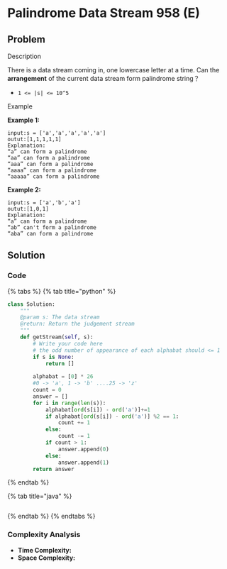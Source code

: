 # Palindrome Data Stream 958 \(E\)

## Problem

Description

There is a data stream coming in, one lowercase letter at a time. Can the **arrangement** of the current data stream form palindrome string？

* `1 <= |s| <= 10^5`

Example

**Example 1:**

```text
input:s = ['a','a','a','a','a']
outut:[1,1,1,1,1]
Explanation:
“a” can form a palindrome
“aa” can form a palindrome
“aaa” can form a palindrome
“aaaa” can form a palindrome
“aaaaa” can form a palindrome
```

**Example 2:**

```text
input:s = ['a','b','a']
outut:[1,0,1]
Explanation:
“a” can form a palindrome
“ab” can't form a palindrome
“aba” can form a palindrome
```

## Solution 

### Code

{% tabs %}
{% tab title="python" %}
```python
class Solution:
    """
    @param s: The data stream
    @return: Return the judgement stream
    """
    def getStream(self, s):
        # Write your code here
        # the odd number of appearance of each alphabat should <= 1
        if s is None:
            return []
            
        alphabat = [0] * 26
        #0 -> 'a', 1 -> 'b' ....25 -> 'z'
        count = 0
        answer = []
        for i in range(len(s)):
            alphabat[ord(s[i]) - ord('a')]+=1
            if alphabat[ord(s[i]) - ord('a')] %2 == 1:
                count += 1
            else:
                count -= 1
            if count > 1:
                answer.append(0)
            else:
                answer.append(1)
        return answer
```
{% endtab %}

{% tab title="java" %}
```

```
{% endtab %}
{% endtabs %}

### Complexity Analysis

* **Time Complexity:**
* **Space Complexity:**

